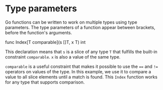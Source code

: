 # Type parameters


Go functions can be written to work on multiple types using type parameters. The
type parameters of a function appear between brackets, before the function's
arguments.

  func Index[T comparable](s []T, x T) int

This declaration means that `s` is a slice of any type `T` that fulfills the
built-in constraint `comparable`. `x` is also a value of the same type.

`comparable` is a useful constraint that makes it possible to use the `==` and
`!=` operators on values of the type. In this example, we use it to compare a
value to all slice elements until a match is found. This `Index` function works
for any type that supports comparison.


